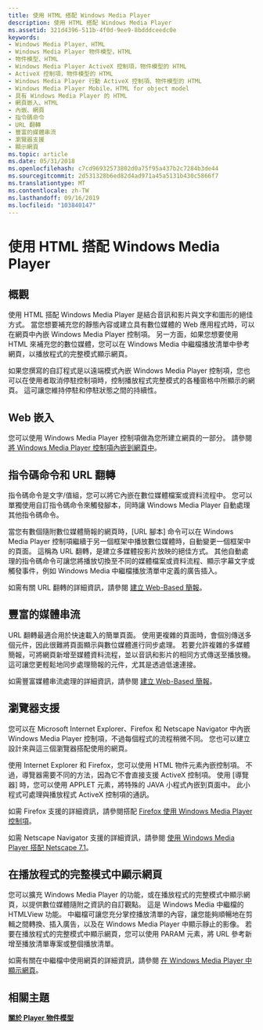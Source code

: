 ```yaml
---
title: 使用 HTML 搭配 Windows Media Player
description: 使用 HTML 搭配 Windows Media Player
ms.assetid: 321d4396-511b-4f0d-9ee9-8bdddceedc0e
keywords:
- Windows Media Player、HTML
- Windows Media Player 物件模型，HTML
- 物件模型、HTML
- Windows Media Player ActiveX 控制項，物件模型的 HTML
- ActiveX 控制項，物件模型的 HTML
- Windows Media Player 行動 ActiveX 控制項、物件模型的 HTML
- Windows Media Player Mobile，HTML for object model
- 具有 Windows Media Player 的 HTML
- 網頁嵌入、HTML
- 內嵌、網頁
- 指令碼命令
- URL 翻轉
- 豐富的媒體串流
- 瀏覽器支援
- 顯示網頁
ms.topic: article
ms.date: 05/31/2018
ms.openlocfilehash: c7cd96932573802d0a75f95a437b2c7284b3de44
ms.sourcegitcommit: 2d531328b6ed82d4ad971a45a5131b430c5866f7
ms.translationtype: MT
ms.contentlocale: zh-TW
ms.lasthandoff: 09/16/2019
ms.locfileid: "103840147"
---
```

# <a name="using-html-with-windows-media-player"></a>使用 HTML 搭配 Windows Media Player

## <a name="overview"></a>概觀

使用 HTML 搭配 Windows Media Player 是結合音訊和影片與文字和圖形的絕佳方式。 當您想要補充您的靜態內容或建立具有數位媒體的 Web 應用程式時，可以在網頁中內嵌 Windows Media Player 控制項。 另一方面，如果您想要使用 HTML 來補充您的數位媒體，您可以在 Windows Media 中繼檔播放清單中參考網頁，以播放程式的完整模式顯示網頁。

如果您撰寫的自訂程式是以遠端模式內嵌 Windows Media Player 控制項，您也可以在使用者取消停駐控制項時，控制播放程式完整模式的各種窗格中所顯示的網頁。 這可讓您維持停駐和停駐狀態之間的持續性。

## <a name="web-embedding"></a>Web 嵌入

您可以使用 Windows Media Player 控制項做為您所建立網頁的一部分。 請參閱 [將 Windows Media Player 控制項內嵌到網頁中](embedding-the-windows-media-player-control-in-a-web-page.md)。

## <a name="script-commands-and-url-flipping"></a>指令碼命令和 URL 翻轉

指令碼命令是文字/值組，您可以將它內嵌在數位媒體檔案或資料流程中。 您可以單獨使用自訂指令碼命令來觸發腳本，同時讓 Windows Media Player 自動處理其他指令碼命令。

當您有數個隨附數位媒體簡報的網頁時，[URL 腳本] 命令可以在 Windows Media Player 控制項繼續于另一個框架中播放數位媒體時，自動變更一個框架中的頁面。 這稱為 URL 翻轉，是建立多媒體投影片放映的絕佳方式。 其他自動處理的指令碼命令可讓您將播放切換至不同的媒體檔案或資料流程、顯示字幕文字或觸發事件，例如 Windows Media 中繼檔播放清單中定義的廣告插入。

如需有關 URL 翻轉的詳細資訊，請參閱 [建立 Web-Based 簡報](creating-web-based-presentations.md)。

## <a name="rich-media-streaming"></a>豐富的媒體串流

URL 翻轉最適合用於快速載入的簡單頁面。 使用更複雜的頁面時，會個別傳送多個元件，因此很難將頁面顯示與數位媒體進行同步處理。 若要允許複雜的多媒體簡報，可將網頁新增至媒體資料流程，並以音訊和影片的相同方式傳送至播放機。 這可讓您更輕鬆地同步處理簡報的元件，尤其是透過低速連接。

如需豐富媒體串流處理的詳細資訊，請參閱 [建立 Web-Based 簡報](creating-web-based-presentations.md)。

## <a name="browser-support"></a>瀏覽器支援

您可以在 Microsoft Internet Explorer、Firefox 和 Netscape Navigator 中內嵌 Windows Media Player 控制項，不過每個程式的流程稍微不同。 您也可以建立設計來與這三個瀏覽器搭配使用的網頁。

使用 Internet Explorer 和 Firefox，您可以使用 HTML 物件元素內嵌控制項。 不過，導覽器需要不同的方法，因為它不會直接支援 ActiveX 控制項。 使用 [導覽器] 時，您可以使用 APPLET 元素，將特殊的 JAVA 小程式內嵌到頁面中。 此小程式可處理與播放程式 ActiveX 控制項的通訊。

如需 Firefox 支援的詳細資訊，請參閱搭配 [Firefox 使用 Windows Media Player 控制項](using-the-windows-media-player-control-with-firefox.md)。

如需 Netscape Navigator 支援的詳細資訊，請參閱 [使用 Windows Media Player 搭配 Netscape 7.1](using-windows-media-player-with-netscape-7-1.md)。

## <a name="displaying-web-pages-in-the-full-mode-of-the-player"></a>在播放程式的完整模式中顯示網頁

您可以擴充 Windows Media Player 的功能，或在播放程式的完整模式中顯示網頁，以提供數位媒體隨附之資訊的自訂觀點。 這是 Windows Media 中繼檔的 HTMLView 功能。 中繼檔可讓您充分掌控播放清單的內容，讓您能夠順暢地在剪輯之間轉換、插入廣告，以及在 Windows Media Player 中顯示靜止的影像。 若要在播放程式的完整模式中顯示網頁，您可以使用 PARAM 元素，將 URL 參考新增至播放清單專案或整個播放清單。

如需有關在中繼檔中使用網頁的詳細資訊，請參閱 [在 Windows Media Player 中顯示網頁](displaying-web-pages-in-windows-media-player.md)。

## <a name="related-topics"></a>相關主題

<dl> <dt>

[**關於 Player 物件模型**](about-the-player-object-model.md)
</dt> </dl>

 

 




